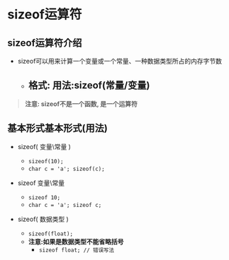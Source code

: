 # sizeof运算符


## sizeof运算符介绍
- sizeof可以用来计算一个变量或一个常量、一种数据类型所占的内存字节数
    + ## 格式: 用法:sizeof(常量/变量)

> **注意: sizeof不是一个函数, 是一个运算符**


## 基本形式基本形式(用法)
- sizeof( 变量\常量 )
    + `sizeof(10); `
    + `char c = 'a'; sizeof(c);`

- sizeof 变量\常量
    + `sizeof 10; `
    + `char c = 'a'; sizeof c;`

- sizeof( 数据类型 )
    + `sizeof(float);`
    + **注意:如果是数据类型不能省略括号**
        * `sizeof float; // 错误写法`